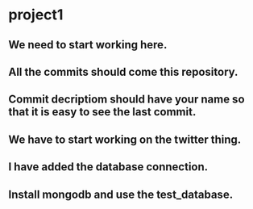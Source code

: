 project1
========

We need to start working here.
------------------------------
All the commits should come this repository.
--------------------------------------------
Commit decriptiom should have your name so that it is easy to see the last commit.
----------------------------------------------------------------------------------
We have to start working on the twitter thing.
----------------------------------------------
I have added the database connection.
-------------------------------------
Install mongodb and use the test_database.
------------------------------------------
